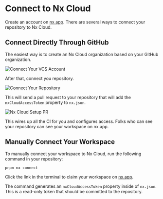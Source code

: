 # Connect to Nx Cloud

Create an account on [nx.app](https://nx.app). There are several ways to connect your repository to Nx Cloud.

## Connect Directly Through GitHub

The easiest way is to create an Nx Cloud organization based on your GitHub organization.

![Connect Your VCS Account](/nx-cloud/tutorial/connect-vcs-account.png)

After that, connect you repository.

![Connect Your Repository](/nx-cloud/tutorial/connect-repository.png)

This will send a pull request to your repository that will add the `nxCloudAccessToken` property to `nx.json`.

![Nx Cloud Setup PR](/nx-cloud/tutorial/nx-cloud-setup-pr.png)

This wires up all the CI for you and configures access. Folks who can see your repository can see your workspace on nx.app.

## Manually Connect Your Workspace

To manually connect your workspace to Nx Cloud, run the following command in your repository:

```shell
pnpm nx connect
```

Click the link in the terminal to claim your workspace on [nx.app](https://nx.app).

The command generates an `nxCloudAccessToken` property inside of `nx.json`. This is a read-only token that should be committed to the repository.
